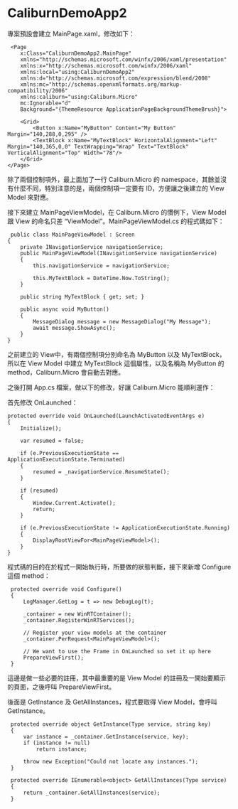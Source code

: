 CaliburnDemoApp2
================
專案預設會建立 MainPage.xaml，修改如下：

	 <Page
	    x:Class="CaliburnDemoApp2.MainPage"
	    xmlns="http://schemas.microsoft.com/winfx/2006/xaml/presentation"
	    xmlns:x="http://schemas.microsoft.com/winfx/2006/xaml"
	    xmlns:local="using:CaliburnDemoApp2"
	    xmlns:d="http://schemas.microsoft.com/expression/blend/2008"
	    xmlns:mc="http://schemas.openxmlformats.org/markup-compatibility/2006"
	    xmlns:caliburn="using:Caliburn.Micro"
	    mc:Ignorable="d"
	    Background="{ThemeResource ApplicationPageBackgroundThemeBrush}">
	
	    <Grid>
	        <Button x:Name="MyButton" Content="My Button" Margin="140,288,0,295" />
	        <TextBlock x:Name="MyTextBlock" HorizontalAlignment="Left" Margin="140,365,0,0" TextWrapping="Wrap" Text="TextBlock" VerticalAlignment="Top" Width="78"/>
	    </Grid>
	</Page>
除了兩個控制項外，最上面加了一行 Caliburn.Micro 的 namespace，其餘並沒有什麼不同，特別注意的是，兩個控制項一定要有 ID，方便讓之後建立的 View Model 來對應。

接下來建立 MainPageViewModel，在 Caliburn.Micro 的慣例下，View Model 跟 View 的命名只差 “ViewModel”。MainPageViewModel.cs 的程式碼如下：

     public class MainPageViewModel : Screen
    {
        private INavigationService navigationService;
        public MainPageViewModel(INavigationService navigationService)
        {
            this.navigationService = navigationService;

            this.MyTextBlock = DateTime.Now.ToString();
        }

        public string MyTextBlock { get; set; }

        public async void MyButton()
        {
            MessageDialog message = new MessageDialog("My Message");
            await message.ShowAsync();
        }
    }
之前建立的 View中，有兩個控制項分別命名為 MyButton 以及 MyTextBlock，所以在 View Model 中建立 MyTextBlock 這個屬性，以及名稱為 MyButton 的 method，Caliburn.Micro 會自動去對應。

之後打開 App.cs 檔案，做以下的修改，好讓 Caliburn.Micro 能順利運作：

首先修改 OnLaunched：

	protected override void OnLaunched(LaunchActivatedEventArgs e)
	{
	    Initialize();
	
	    var resumed = false;
	
	    if (e.PreviousExecutionState == ApplicationExecutionState.Terminated)
	    {
	        resumed = _navigationService.ResumeState();
	    }
	
	    if (resumed)
	    {
	        Window.Current.Activate();
	        return;
	    }
	
	    if (e.PreviousExecutionState != ApplicationExecutionState.Running)
	    {
	        DisplayRootViewFor<MainPageViewModel>();
	    }
	}
程式碼的目的在於程式一開始執行時，所要做的狀態判斷，接下來新增 Configure 這個 method：

	 protected override void Configure()
	 {
	     LogManager.GetLog = t => new DebugLog(t);
	
	     _container = new WinRTContainer();
	     _container.RegisterWinRTServices();
	
	     // Register your view models at the container
	     _container.PerRequest<MainPageViewModel>();
	
	     // We want to use the Frame in OnLaunched so set it up here
	     PrepareViewFirst();
	 }
這邊是做一些必要的註冊，其中最重要的是 View Model 的註冊及一開始要顯示的頁面，之後呼叫 PrepareViewFirst。

後面是 GetInstance 及 GetAllInstances，程式要取得 View Model，會呼叫 GetInstance。

	 protected override object GetInstance(Type service, string key)
	 {
	     var instance = _container.GetInstance(service, key);
	     if (instance != null)
	         return instance;
	
	     throw new Exception("Could not locate any instances.");
	 }
	
	 protected override IEnumerable<object> GetAllInstances(Type service)
	 {
	     return _container.GetAllInstances(service);
	 }
